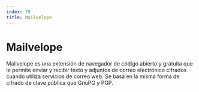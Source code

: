 ```yaml
---
index: 70
title: Mailvelope
---
```

# Mailvelope


Mailvelope es una extensión de navegador de código abierto y gratuita que le permite enviar y recibir texto y adjuntos de correo electrónico cifrados cuando utiliza servicios de correo web. Se basa en la misma forma de cifrado de clave pública que GnuPG y PGP.